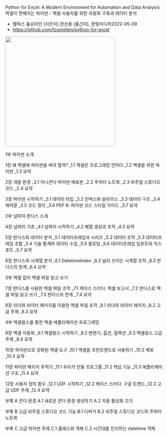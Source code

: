 Python for Excel: A Modern Environment for Automation and Data Analysis
엑셀이 편해지는 파이썬 - 엑셀 사용자를 위한 자동화 구축과 데이터 분석 

- 펠릭스 춤슈타인 (지은이),한선용 (옮긴이), 한빛미디어2022-05-09 
- https://github.com/fzumstein/python-for-excel 
<img src="https://github.com/fzumstein/python-for-excel/blob/1st-edition/images/cover.png?raw=true" width="350">



1부 파이썬 소개

1장 왜 엑셀에 파이썬을 써야 할까?
_1.1 엑셀은 프로그래밍 언어다
_1.2 엑셀을 위한 파이썬
_1.3 요약

2장 개발 환경
_2.1 아나콘다 파이썬 배포본
_2.2 주피터 노트북
_2.3 비주얼 스튜디오 코드
_2.4 요약

3장 파이썬 시작하기
_3.1 데이터 타입
_3.2 인덱스와 슬라이스
_3.3 데이터 구조
_3.4 제어문
_3.5 코드 정리
_3.6 PEP 8: 파이썬 코드 스타일 가이드
_3.7 요약

2부 넘파이·판다스 소개

4장 넘파이 기초
_4.1 넘파이 시작하기
_4.2 배열 생성과 조작
_4.3 요약

5장 판다스와 데이터 분석
_5.1 데이터프레임과 시리즈
_5.2 데이터 조작
_5.3 데이터프레임 조합
_5.4 기술 통계와 데이터 수집
_5.5 플로팅
_5.6 데이터프레임 임포트와 익스포트
_5.7 요약

6장 판다스와 시계열 분석
_6.1 DatetimeIndex
_6.2 널리 쓰이는 시계열 조작
_6.3 판다스의 한계
_6.4 요약

3부 엑셀 없이 엑셀 파일 읽고 쓰기

7장 판다스를 사용한 엑셀 파일 조작
_7.1 케이스 스터디: 엑셀 보고서
_7.2 판다스로 엑셀 파일 읽고 쓰기
_7.3 판다스의 한계
_7.4 요약

8장 리더와 라이터 패키지를 이용한 엑셀 파일 조작
_8.1 리더와 라이터 패키지
_8.2 고급 주제
_8.3 요약

4부 엑셀윙스를 통한 엑셀 애플리케이션 프로그래밍

9장 엑셀 자동화
_9.1 엑셀윙스 시작하기
_9.2 변환기, 옵션, 컬렉션
_9.3 엑셀윙스 고급 주제
_9.4 요약

10장 파이썬으로 강화된 엑셀 도구
_10.1 엑셀을 프런트엔드로 사용하기
_10.2 배포
_10.3 요약

11장 파이썬 패키지 추적기
_11.1 우리가 만들 프로그램
_11.2 핵심 기능
_11.3 애플리케이션 구조
_11.4 요약

12장 사용자 정의 함수
_12.1 UDF 시작하기
_12.2 케이스 스터디: 구글 트렌드
_12.3 고급 UDF 주제
_12.4 요약

부록 A 콘다 환경
A.1 새로운 콘다 환경 생성하기
A.2 자동 활성화 끄기

부록 B 고급 비주얼 스튜디오 코드 기능
B.1 디버거
B.2 비주얼 스튜디오 코드와 주피터 노트북

부록 C 고급 파이썬 주제
C.1 클래스와 객체
C.2 시간대를 인지하는 datetime 객체